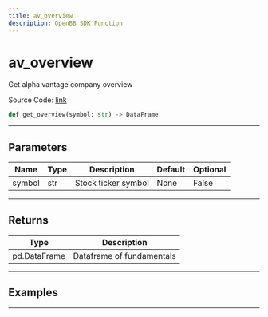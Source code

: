 ```yaml
---
title: av_overview
description: OpenBB SDK Function
---
```


# av_overview

Get alpha vantage company overview

Source Code: [link](https://github.com/OpenBB-finance/OpenBBTerminal/tree/main/openbb_terminal/stocks/fundamental_analysis/av_model.py#L36)

```python
def get_overview(symbol: str) -> DataFrame
```
---

## Parameters

| Name | Type | Description | Default | Optional |
| ---- | ---- | ----------- | ------- | -------- |
| symbol | str | Stock ticker symbol | None | False |

---

## Returns

| Type | Description |
| ---- | ----------- |
| pd.DataFrame | Dataframe of fundamentals |

---

## Examples

---

